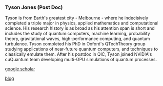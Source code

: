 ### Tyson Jones (Post Doc)

Tyson is from Earth's greatest city - Melbourne -  where he indecisively completed a triple major in physics, applied mathematics and computational science. His research history is as broad as his attention span is short and includes the study of quantum computers, machine learning, probability theory, gravitational waves, high-performance computing, and quantum turbulence. Tyson completed his PhD in Oxford's QTechTheory group studying applications of near-future quantum computers, and techniques to classically emulate them. 
After his postdoc in QIC, Tyson joined NVIDIA's cuQuantum team developing multi-GPU simulations of quantum processes.

[google scholar](https://scholar.google.com/citations?user=ZELdPJIAAAAJ&hl=en)

[blog](https://www.tysonjones.io/)